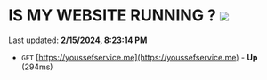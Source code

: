 # IS MY WEBSITE RUNNING ? [![](https://img.shields.io/static/v1?label=Sponsor&message=%E2%9D%A4&logo=GitHub&color=%23fe8e86)](https://github.com/sponsors/<username>)

Last updated: **2/15/2024, 8:23:14 PM**

- `GET` [https://youssefservice.me](https://youssefservice.me) - **Up** (294ms)

